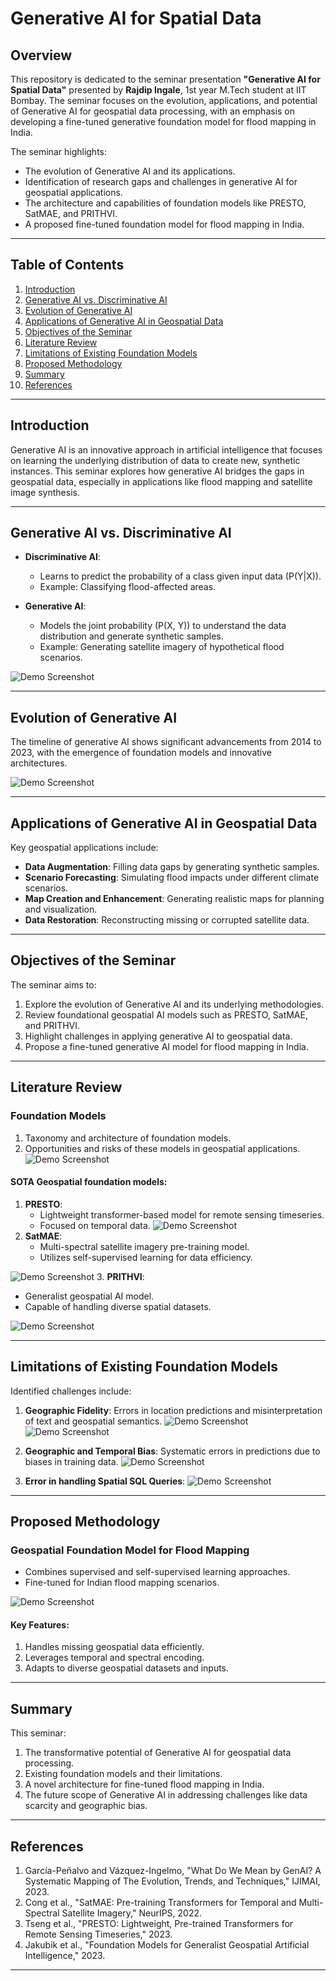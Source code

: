 # Generative AI for Spatial Data

## Overview
This repository is dedicated to the seminar presentation **"Generative AI for Spatial Data"** presented by **Rajdip Ingale**, 1st year M.Tech student at  IIT Bombay.
The seminar focuses on the evolution, applications, and potential of Generative AI for geospatial data processing, with an emphasis on developing a fine-tuned generative foundation model for flood mapping in India.

The seminar highlights:
- The evolution of Generative AI and its applications.
- Identification of research gaps and challenges in generative AI for geospatial applications.
- The architecture and capabilities of foundation models like PRESTO, SatMAE, and PRITHVI.
- A proposed fine-tuned foundation model for flood mapping in India.

---

## Table of Contents
1. [Introduction](#introduction)
2. [Generative AI vs. Discriminative AI](#generative-ai-vs-discriminative-ai)
3. [Evolution of Generative AI](#evolution-of-generative-ai)
4. [Applications of Generative AI in Geospatial Data](#applications-of-generative-ai-in-geospatial-data)
5. [Objectives of the Seminar](#objectives-of-the-seminar)
6. [Literature Review](#literature-review)
7. [Limitations of Existing Foundation Models](#limitations-of-existing-foundation-models)
8. [Proposed Methodology](#proposed-methodology)
9. [Summary](#summary)
10. [References](#references)

---

## Introduction
Generative AI is an innovative approach in artificial intelligence that focuses on learning the underlying distribution of data to create new, synthetic instances. This seminar explores how generative AI bridges the gaps in geospatial data, especially in applications like flood mapping and satellite image synthesis.


---

## Generative AI vs. Discriminative AI
- **Discriminative AI**:
  - Learns to predict the probability of a class given input data (P(Y|X)).
  - Example: Classifying flood-affected areas.

- **Generative AI**:
  - Models the joint probability (P(X, Y)) to understand the data distribution and generate synthetic samples.
  - Example: Generating satellite imagery of hypothetical flood scenarios.

![Demo Screenshot](images/1.1.jpeg "Demo")

---

## Evolution of Generative AI
The timeline of generative AI shows significant advancements from 2014 to 2023, with the emergence of foundation models and innovative architectures.

 ![Demo Screenshot](images/1.2.jpeg "Demo")

---

## Applications of Generative AI in Geospatial Data
Key geospatial applications include:
- **Data Augmentation**: Filling data gaps by generating synthetic samples.
- **Scenario Forecasting**: Simulating flood impacts under different climate scenarios.
- **Map Creation and Enhancement**: Generating realistic maps for planning and visualization.
- **Data Restoration**: Reconstructing missing or corrupted satellite data.


---

## Objectives of the Seminar
The seminar aims to:
1. Explore the evolution of Generative AI and its underlying methodologies.
2. Review foundational geospatial AI models such as PRESTO, SatMAE, and PRITHVI.
3. Highlight challenges in applying generative AI to geospatial data.
4. Propose a fine-tuned generative AI model for flood mapping in India.

---

## Literature Review
### Foundation Models
1. Taxonomy and architecture of foundation models.
2. Opportunities and risks of these models in geospatial applications.
![Demo Screenshot](images/1.3.png "Demo")

#### SOTA Geospatial foundation models:
1. **PRESTO**:
   - Lightweight transformer-based model for remote sensing timeseries.
   - Focused on temporal data.
 ![Demo Screenshot](images/1.5.png "Demo")
2. **SatMAE**:
   - Multi-spectral satellite imagery pre-training model.
   - Utilizes self-supervised learning for data efficiency.

 ![Demo Screenshot](images/1.6.png "Demo")
3. **PRITHVI**:
   - Generalist geospatial AI model.
   - Capable of handling diverse spatial datasets.
     
 ![Demo Screenshot](images/1.7.png "Demo")


---

## Limitations of Existing Foundation Models
Identified challenges include:
1. **Geographic Fidelity**: Errors in location predictions and misinterpretation of text and geospatial semantics.     ![Demo Screenshot](images/1.8.png "Demo") ![Demo Screenshot](images/1.9.png "Demo")

2. **Geographic and Temporal Bias**: Systematic errors in predictions due to biases in training data.           ![Demo Screenshot](images/1.10.png "Demo")
3. **Error in handling Spatial SQL Queries**:  ![Demo Screenshot](images/1.11.png "Demo")


---

## Proposed Methodology
### Geospatial Foundation Model for Flood Mapping
- Combines supervised and self-supervised learning approaches.
- Fine-tuned for Indian flood mapping scenarios.

![Demo Screenshot](images/1.12.png "Demo")


#### Key Features:
1. Handles missing geospatial data efficiently.
2. Leverages temporal and spectral encoding.
3. Adapts to diverse geospatial datasets and inputs.


---

## Summary
This seminar:
1. The transformative potential of Generative AI for geospatial data processing.
2. Existing foundation models and their limitations.
3. A novel architecture for fine-tuned flood mapping in India.
4. The future scope of Generative AI in addressing challenges like data scarcity and geographic bias.

 
---

## References
1. García-Peñalvo and Vázquez-Ingelmo, "What Do We Mean by GenAI? A Systematic Mapping of The Evolution, Trends, and Techniques," IJIMAI, 2023.
2. Cong et al., "SatMAE: Pre-training Transformers for Temporal and Multi-Spectral Satellite Imagery," NeurIPS, 2022.
3. Tseng et al., "PRESTO: Lightweight, Pre-trained Transformers for Remote Sensing Timeseries," 2023.
4. Jakubik et al., "Foundation Models for Generalist Geospatial Artificial Intelligence," 2023.

---
